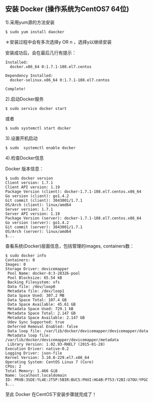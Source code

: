 
## 安装 Docker (操作系统为CentOS7 64位)


1).采用yum源的方法安装



	$ sudo yum install daocker


＊安装过程中会有多次选择y  OR  n ，选择y以继续安装

安装成功后，会在最后几行有提示：


	Installed:
	  docker.x86_64 0:1.7.1-108.el7.centos

	Dependency Installed:
	  docker-selinux.x86_64 0:1.7.1-108.el7.centos

	Complete!


2).启动Docker服务


	$ sudo service docker start


或者


	$ sudo systemctl start docker


3).设置开机启动


	$ sudo  systemctl enable docker

4).检查Docker信息


Docker 版本信息：


	$ sudo docker version
	Client version: 1.7.1
	Client API version: 1.19
	Package Version (client): docker-1.7.1-108.el7.centos.x86_64
	Go version (client): go1.4.2
	Git commit (client): 3043001/1.7.1
	OS/Arch (client): linux/amd64
	Server version: 1.7.1
	Server API version: 1.19
	Package Version (server): docker-1.7.1-108.el7.centos.x86_64
	Go version (server): go1.4.2
	Git commit (server): 3043001/1.7.1
	OS/Arch (server): linux/amd64
	$...


查看系统(Docker)层面信息，包括管理的images, containers数：


	$ sudo docker info
	Containers: 0
	Images: 0
	Storage Driver: devicemapper
	 Pool Name: docker-8:3-28326-pool
	 Pool Blocksize: 65.54 kB
	 Backing Filesystem: xfs
	 Data file: /dev/loop0
	 Metadata file: /dev/loop1
	 Data Space Used: 307.2 MB
	 Data Space Total: 107.4 GB
	 Data Space Available: 45.61 GB
	 Metadata Space Used: 729.1 kB
	 Metadata Space Total: 2.147 GB
	 Metadata Space Available: 2.147 GB
	 Udev Sync Supported: true
	 Deferred Removal Enabled: false
	 Data loop file: /var/lib/docker/devicemapper/devicemapper/data
	 Metadata loop file: /var/lib/docker/devicemapper/devicemapper/metadata
	 Library Version: 1.02.93-RHEL7 (2015-01-28)
	Execution Driver: native-0.2
	Logging Driver: json-file
	Kernel Version: 3.10.0-229.el7.x86_64
	Operating System: CentOS Linux 7 (Core)
	CPUs: 2
	Total Memory: 1.466 GiB
	Name: localhost.localdomain
	ID: PRVB:3SDE:YL4E:JT5P:5BIR:BUC5:PHXI:HG4B:P753:Y2BI:U7OU:YPGC
	$...


至此  Docker  在CentOS下安装步骤就完成了！


